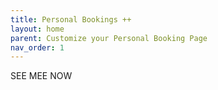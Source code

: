 ```yaml
---
title: Personal Bookings ++
layout: home
parent: Customize your Personal Booking Page
nav_order: 1
---
```

SEE MEE NOW
